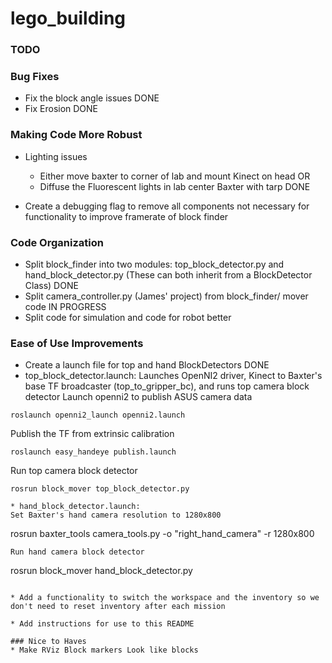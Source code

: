 # lego_building

### TODO
### Bug Fixes
* Fix the block angle issues DONE
* Fix Erosion DONE

### Making Code More Robust
* Lighting issues
    * Either move baxter to corner of lab and mount Kinect on head OR
    * Diffuse the Fluorescent lights in lab center Baxter with tarp DONE

* Create a debugging flag to remove all components not necessary for functionality to improve framerate of block finder



### Code Organization
* Split block_finder into two modules: top_block_detector.py and hand_block_detector.py (These can both inherit from a BlockDetector Class) DONE
* Split camera_controller.py (James' project) from block_finder/ mover code IN PROGRESS
* Split code for simulation and code for robot better

### Ease of Use Improvements
* Create a launch file for top and hand BlockDetectors DONE
* top_block_detector.launch: Launches OpenNI2 driver, Kinect to Baxter's base TF broadcaster (top_to_gripper_bc), and runs top camera block detector
Launch openni2 to publish ASUS camera data
```
roslaunch openni2_launch openni2.launch
```
Publish the TF from extrinsic calibration
```
roslaunch easy_handeye publish.launch
```
Run top camera block detector
```
rosrun block_mover top_block_detector.py

* hand_block_detector.launch:
Set Baxter's hand camera resolution to 1280x800 
```
rosrun baxter_tools camera_tools.py -o "right_hand_camera" -r 1280x800
```
Run hand camera block detector
```
rosrun block_mover hand_block_detector.py
```

* Add a functionality to switch the workspace and the inventory so we don't need to reset inventory after each mission

* Add instructions for use to this README

### Nice to Haves
* Make RViz Block markers Look like blocks 


